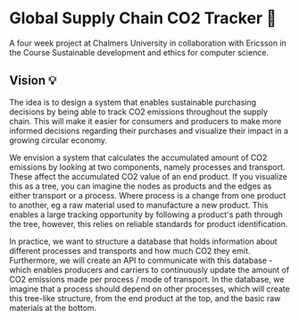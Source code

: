 # Global Supply Chain CO2 Tracker 🌱
A four week project at Chalmers University in collaboration with Ericsson in the Course Sustainable development and ethics for computer science.

## Vision 💡
The idea is to design a system that enables sustainable purchasing decisions by being able to track CO2 emissions throughout the supply chain. This will make it easier for consumers and producers to make more informed decisions regarding their purchases and visualize their impact in a growing circular economy.

We envision a system that calculates the accumulated amount of CO2 emissions by looking at two components, namely processes and transport. These affect the accumulated CO2 value of an end product. If you visualize this as a tree, you can imagine the nodes as products and the edges as either transport or a process. Where process is a change from one product to another, eg a raw material used to manufacture a new product. This enables a large tracking opportunity by following a product's path through the tree, however, this relies on reliable standards for product identification.

In practice, we want to structure a database that holds information about different processes and transports and how much CO2 they emit. Furthermore, we will create an API to communicate with this database - which enables producers and carriers to continuously update the amount of CO2 emissions made per process / mode of transport. In the database, we imagine that a process should depend on other processes, which will create this tree-like structure, from the end product at the top, and the basic raw materials at the bottom.


